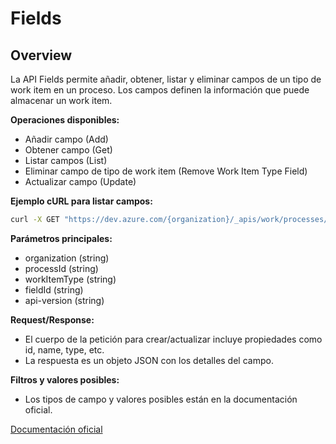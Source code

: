 # Fields

## Overview
La API Fields permite añadir, obtener, listar y eliminar campos de un tipo de work item en un proceso. Los campos definen la información que puede almacenar un work item.

**Operaciones disponibles:**
- Añadir campo (Add)
- Obtener campo (Get)
- Listar campos (List)
- Eliminar campo de tipo de work item (Remove Work Item Type Field)
- Actualizar campo (Update)

**Ejemplo cURL para listar campos:**
```bash
curl -X GET "https://dev.azure.com/{organization}/_apis/work/processes/{processId}/workItemTypes/{workItemType}/fields?api-version=7.2-preview.1" -H "Authorization: Bearer {token}"
```

**Parámetros principales:**
- organization (string)
- processId (string)
- workItemType (string)
- fieldId (string)
- api-version (string)

**Request/Response:**
- El cuerpo de la petición para crear/actualizar incluye propiedades como id, name, type, etc.
- La respuesta es un objeto JSON con los detalles del campo.

**Filtros y valores posibles:**
- Los tipos de campo y valores posibles están en la documentación oficial.

[Documentación oficial](https://learn.microsoft.com/en-us/rest/api/azure/devops/processes/fields?view=azure-devops-rest-7.2)

